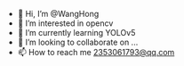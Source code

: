 - 👋 Hi, I’m @WangHong
- 👀 I’m interested in opencv
- 🌱 I’m currently learning YOLOv5
- 💞️ I’m looking to collaborate on ...
- 📫 How to reach me 2353061793@qq.com

<!---
Mr-White-W/Mr-White-W is a ✨ special ✨ repository because its `README.md` (this file) appears on your GitHub profile.
You can click the Preview link to take a look at your changes.
--->
